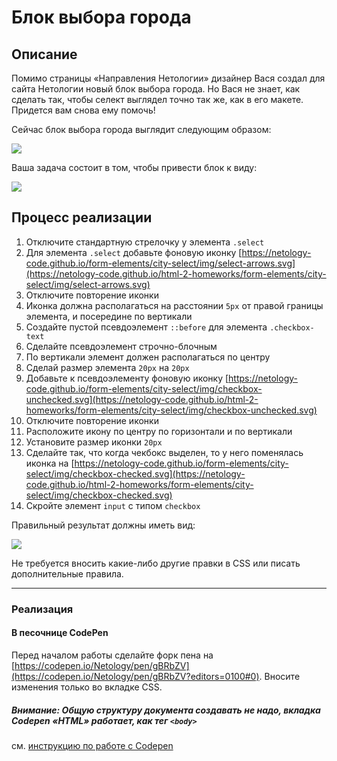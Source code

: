 # Блок выбора города

## Описание

Помимо страницы «Направления Нетологии» дизайнер Вася создал для сайта Нетологии новый блок выбора города. Но Вася не знает, как сделать так, чтобы селект выглядел точно так же, как в его макете. Придется вам снова ему помочь!

Сейчас блок выбора города выглядит следующим образом: 

![](https://netology-code.github.io/html-2-homeworks/sources/3-2/city-select-before.jpg)

Ваша задача состоит в том, чтобы привести блок к виду:

![](https://netology-code.github.io/html-2-homeworks/sources/3-2/city-select-after.jpg)


## Процесс реализации


1. Отключите стандартную стрелочку у элемента `.select`
2. Для элемента `.select` добавьте фоновую иконку [https://netology-code.github.io/form-elements/city-select/img/select-arrows.svg](https://netology-code.github.io/html-2-homeworks/form-elements/city-select/img/select-arrows.svg)
3. Отключите повторение иконки
4. Иконка должна располагаться на расстоянии `5px` от правой границы элемента, и посередине по вертикали
5. Создайте пустой псевдоэлемент `::before` для элемента `.checkbox-text`
6. Сделайте псевдоэлемент строчно-блочным
7. По вертикали элемент должен располагаться по центру
8. Сделай размер элемента `20px` на `20px`
9. Добавьте к псевдоэлементу фоновую иконку [https://netology-code.github.io/form-elements/city-select/img/checkbox-unchecked.svg](https://netology-code.github.io/html-2-homeworks/form-elements/city-select/img/checkbox-unchecked.svg)
10. Отключите повторение иконки
11. Расположите икону по центру по горизонтали и по вертикали
12. Установите размер иконки `20px`
13. Сделайте так, что когда чекбокс выделен, то у него поменялась иконка на [https://netology-code.github.io/form-elements/city-select/img/checkbox-checked.svg](https://netology-code.github.io/html-2-homeworks/form-elements/city-select/img/checkbox-checked.svg)
14. Скройте элемент `input` с типом `checkbox`

Правильный результат должны иметь вид:

![](https://netology-code.github.io/html-2-homeworks/sources/3-2/city-select-after.jpg)

Не требуется вносить какие-либо другие правки в CSS или писать дополнительные правила.


---

### Реализация

#### В песочнице CodePen

Перед началом работы сделайте форк пена на [https://codepen.io/Netology/pen/gBRbZV](https://codepen.io/Netology/pen/gBRbZV?editors=0100#0). Вносите изменения только во вкладке CSS.

##### Внимание: Общую структуру документа создавать не надо, вкладка Codepen «HTML» работает, как тег `<body>`
см. [инструкцию по работе с Codepen](https://netology-university.bitbucket.io/guides/wm/codepen-guide/)
